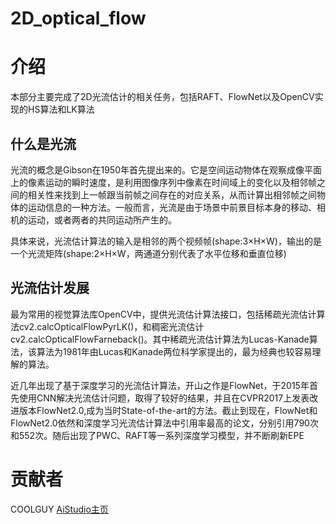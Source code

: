 # 2D_optical_flow

# 介绍
本部分主要完成了2D光流估计的相关任务，包括RAFT、FlowNet以及OpenCV实现的HS算法和LK算法

## 什么是光流
光流的概念是Gibson在1950年首先提出来的。它是空间运动物体在观察成像平面上的像素运动的瞬时速度，是利用图像序列中像素在时间域上的变化以及相邻帧之间的相关性来找到上一帧跟当前帧之间存在的对应关系，从而计算出相邻帧之间物体的运动信息的一种方法。一般而言，光流是由于场景中前景目标本身的移动、相机的运动，或者两者的共同运动所产生的。

具体来说，光流估计算法的输入是相邻的两个视频帧(shape:3×H×W)，输出的是一个光流矩阵(shape:2×H×W，两通道分别代表了水平位移和垂直位移)

## 光流估计发展
最为常用的视觉算法库OpenCV中，提供光流估计算法接口，包括稀疏光流估计算法cv2.calcOpticalFlowPyrLK()，和稠密光流估计cv2.calcOpticalFlowFarneback()。其中稀疏光流估计算法为Lucas-Kanade算法，该算法为1981年由Lucas和Kanade两位科学家提出的，最为经典也较容易理解的算法。

近几年出现了基于深度学习的光流估计算法，开山之作是FlowNet，于2015年首先使用CNN解决光流估计问题，取得了较好的结果，并且在CVPR2017上发表改进版本FlowNet2.0,成为当时State-of-the-art的方法。截止到现在，FlowNet和FlowNet2.0依然和深度学习光流估计算法中引用率最高的论文，分别引用790次和552次。随后出现了PWC、RAFT等一系列深度学习模型，并不断刷新EPE

# 贡献者
COOLGUY [AiStudio主页](https://aistudio.baidu.com/aistudio/personalcenter/thirdview/54915)